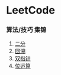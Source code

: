 # LeetCode 

### 算法/技巧 集锦

1. [二分](https://github.com/ygxqqx/LeetCode/blob/master/%E4%BA%8C%E5%88%86.md)
2. [回溯](https://github.com/ygxqqx/LeetCode/blob/master/%E5%9B%9E%E6%BA%AF.md)
3. [双指针](https://github.com/ygxqqx/LeetCode/blob/master/%E5%8F%8C%E6%8C%87%E9%92%88.md)
4. [位运算](https://github.com/ygxqqx/LeetCode/blob/master/%E4%BD%8D%E8%BF%90%E7%AE%97.md)










